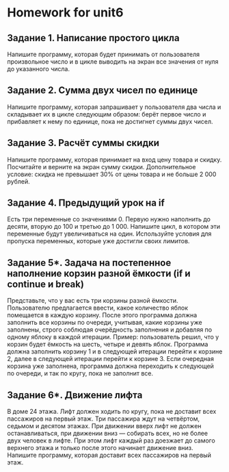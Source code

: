 # Homework for unit6

## Задание 1. Написание простого цикла

Напишите программу, которая будет принимать от пользователя произвольное число и в цикле выводить на экран все значения от нуля до указанного числа.

## Задание 2. Сумма двух чисел по единице

Напишите программу, которая запрашивает у пользователя два числа и складывает их в цикле следующим образом: берёт первое число и прибавляет к нему по единице, пока не достигнет суммы двух чисел.

## Задание 3. Расчёт суммы скидки

Напишите программу, которая принимает на вход цену товара и скидку. Посчитайте и верните на экран сумму скидки.
Дополнительное условие: скидка не превышает 30% от цены товара и не больше 2 000 рублей.

## Задание 4. Предыдущий урок на if

Есть три переменные со значениями 0. Первую нужно наполнить до десяти, вторую до 100 и третью до 1 000. Напишите цикл, в котором эти переменные будут увеличиваться на один. Используйте условия для пропуска переменных, которые уже достигли своих лимитов.

## Задание 5*. Задача на постепенное наполнение корзин разной ёмкости (if и continue и break)

Представьте, что у вас есть три корзины разной ёмкости. Пользователю предлагается ввести, какое количество яблок помещается в каждую корзину. После этого программа должна заполнить все корзины по очереди, учитывая, какие корзины уже заполнены, строго соблюдая очерёдность заполнения и добавляя по одному яблоку в каждой итерации.
Пример: пользователь решил, что у корзин будет ёмкость на шесть, четыре и девять яблок. Программа должна заполнить корзину 1 и в следующей итерации перейти к корзине 2, далее в следующей итерации перейти к корзине 3. Если очередная корзина уже заполнена, программа должна переходить к следующей по очереди, и так по кругу, пока не заполнит все.

## Задание 6*. Движение лифта

В доме 24 этажа. Лифт должен ходить по кругу, пока не доставит всех пассажиров на первый этаж. Три пассажира ждут на четвёртом, седьмом и десятом этажах. При движении вверх лифт не должен останавливаться, при движении вниз — собирать всех, но не более двух человек в лифте. При этом лифт каждый раз доезжает до самого верхнего этажа и только после этого начинает движение вниз. Напишите программу, которая доставит всех пассажиров на первый этаж.
